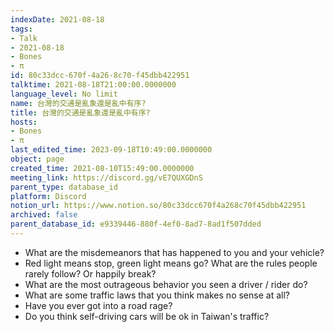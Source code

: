 ```yaml
---
indexDate: 2021-08-18
tags:
- Talk
- 2021-08-18
- Bones
- π
id: 80c33dcc-670f-4a26-8c70-f45dbb422951
talktime: 2021-08-18T21:00:00.0000000
language_level: No limit
name: 台灣的交通是亂象還是亂中有序?
title: 台灣的交通是亂象還是亂中有序?
hosts:
- Bones
- π
last_edited_time: 2023-09-18T10:49:00.0000000
object: page
created_time: 2021-08-10T15:49:00.0000000
meeting_link: https://discord.gg/vE7QUXGDnS
parent_type: database_id
platform: Discord
notion_url: https://www.notion.so/80c33dcc670f4a268c70f45dbb422951
archived: false
parent_database_id: e9339446-880f-4ef0-8ad7-8ad1f507dded
---
```


   - What are the misdemeanors that has happened to you and your vehicle?
   - Red light means stop, green light means go?
What are the rules people rarely follow? Or happily break?
   - What are the most outrageous behavior you seen a driver / rider do?
   - What are some traffic laws that you think makes no sense at all?
   - Have you ever got into a road rage?
   - Do you think self-driving cars will be ok in Taiwan's traffic?











